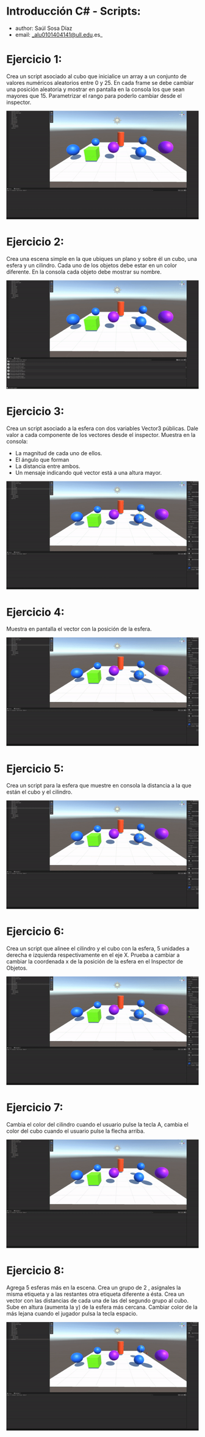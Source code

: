 # Introducción C# - Scripts: 
* author: Saúl Sosa Díaz
* email: _alu0101404141@ull.edu.es_

# Ejercicio 1:
Crea un script asociado al cubo que inicialice un array a un conjunto de valores numéricos aleatorios entre 0 y 25. En cada frame se debe cambiar una posición aleatoria y mostrar en pantalla en la consola los que sean mayores que 15. Parametrizar el rango para poderlo cambiar desde el inspector.  

![Ejer1](ejer1.gif)

# Ejercicio 2:
Crea una escena simple en la que ubiques un plano y sobre él un cubo, una esfera y un cilindro. Cada uno de los objetos debe estar en un color diferente. En la consola cada objeto debe mostrar su nombre.  

![Ejer2](ejer2.gif)

# Ejercicio 3:
Crea un script asociado a la esfera con dos variables Vector3 públicas. Dale valor a cada componente de los vectores desde el inspector. Muestra en la consola:
* La magnitud de cada uno de ellos. 
* El ángulo que forman
* La distancia entre ambos.
* Un mensaje indicando qué vector está a una altura mayor.  

![Ejer3](ejer3.gif)

# Ejercicio 4:
Muestra en pantalla el vector con la posición de la esfera.  

![Ejer4](ejer4.gif)

# Ejercicio 5:
Crea un script para la esfera que muestre en consola la distancia a la que están el cubo y el cilindro.  

![Ejer5](ejer5.gif)

# Ejercicio 6:
Crea un script que alinee el cilindro y el cubo con la esfera, 5  unidades a derecha e izquierda respectivamente en el eje X. Prueba a cambiar a cambiar la coordenada x de la posición de la esfera en el Inspector de Objetos.  

![Ejer6](ejer6.gif)

# Ejercicio 7:
Cambia el color del cilindro cuando el usuario pulse la tecla A, cambia el color del cubo cuando el usuario pulse la flecha arriba.  

![Ejer7](ejer7.gif)

# Ejercicio 8:
Agrega 5 esferas más en la escena. Crea un grupo de 2 , asígnales la misma etiqueta y a las restantes otra etiqueta diferente a ésta. Crea un vector con las distancias de cada una de las del segundo grupo al cubo. Sube en altura (aumenta la y) de la esfera más cercana. Cambiar color de la más lejana cuando el jugador pulsa la tecla espacio.  

![Ejer8](ejer8.gif)
